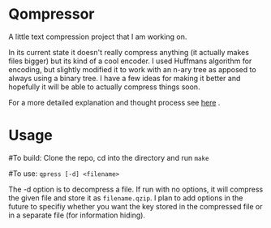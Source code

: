 Qompressor
=============
A little text compression project that I am working on.

In its current state it doesn't really compress anything (it actually makes files bigger) but its kind of a cool encoder.  I used Huffmans algorithm for encoding, but slightly modified it to work with an n-ary tree as apposed to always using a binary tree.  I have a few ideas for making it better and hopefully it will be able to actually compress things soon.

For a more detailed explanation and thought process see [here](http://quinnftw.com/qompressor/) .

Usage
=====

#To build:
Clone the repo, cd into the directory and run
`make`

#To use:
`qpress [-d] <filename>`

The -d option is to decompress a file.  If run with no options, it will compress the given file and store it as `filename.qzip`.  I plan to add options in the future to specifiy whether you want the key stored in the compressed file or in a separate file (for information hiding).
